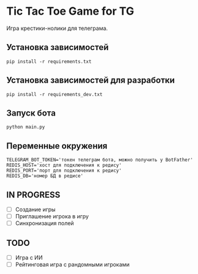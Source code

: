 # Tic Tac Toe Game for TG

Игра крестики-нолики для телеграма.

## Установка зависимостей

```console
pip install -r requirements.txt
```

## Установка зависимостей для разработки

```console
pip install -r requirements_dev.txt
```

## Запуск бота

```console
python main.py
```

## Переменные окружения

```text
TELEGRAM_BOT_TOKEN='токен телеграм бота, можно получить у BotFather'
REDIS_HOST='хост для подключения к редису'
REDIS_PORT='порт для подключения к редису'
REDIS_DB='номер БД в редисе'
```

## IN PROGRESS

- [ ] Создание игры
- [ ] Приглашение игрока в игру
- [ ] Синхронизация полей

## TODO

- [ ] Игра с ИИ
- [ ] Рейтинговая игра с рандомными игроками
